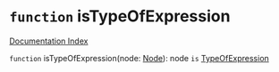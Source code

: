# `function` isTypeOfExpression

[Documentation Index](../README.md)

`function` isTypeOfExpression(node: [Node](../interface.Node/README.md)): node `is` [TypeOfExpression](../interface.TypeOfExpression/README.md)
